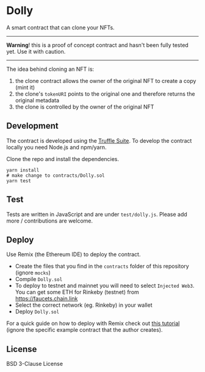 # Dolly

A smart contract that can clone your NFTs.

---

**Warning**! this is a proof of concept contract and hasn't been fully tested yet. Use it with caution.

---

The idea behind cloning an NFT is:

1. the clone contract allows the owner of the original NFT to create a copy (mint it)
2. the clone's `tokenURI` points to the original one and therefore returns the original metadata
3. the clone is controlled by the owner of the original NFT

## Development

The contract is developed using the [Truffle Suite](https://docs.openzeppelin.com/learn/setting-up-a-node-project). To develop the contract locally you need Node.js and npm/yarn.

Clone the repo and install the dependencies.

```shell
yarn install
# make change to contracts/Dolly.sol
yarn test
```

## Test

Tests are written in JavaScript and are under `test/dolly.js`. Please add more / contributions are welcome.

## Deploy

Use Remix (the Ethereum IDE) to deploy the contract.

- Create the files that you find in the `contracts` folder of this repository (ignore `mocks`)
- Compile `Dolly.sol`
- To deploy to testnet and mainnet you will need to select `Injected Web3`. You can get some ETH for Rinkeby (testnet) from https://faucets.chain.link
- Select the correct network (eg. Rinkeby) in your wallet
- Deploy `Dolly.sol`

For a quick guide on how to deploy with Remix check out [this tutorial](https://www.youtube.com/watch?v=ixMOXO-6Ia4) (ignore the specific example contract that the author creates).

## License

BSD 3-Clause License
